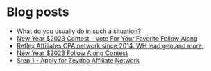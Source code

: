 # Blog posts
<!-- BLOG-POST-LIST:START -->
- [What do you usually do in such a situation?](https://afflift.com/f/threads/what-do-you-usually-do-in-such-a-situation.10334/)
- [New Year $2023 Contest - Vote For Your Favorite Follow Along](https://afflift.com/f/threads/new-year-2023-contest-vote-for-your-favorite-follow-along.10333/)
- [Reflex Affiliates CPA network since 2014. WH lead gen and more.](https://afflift.com/f/threads/reflex-affiliates-cpa-network-since-2014-wh-lead-gen-and-more.7190/)
- [New Year $2023 Follow Along Contest](https://afflift.com/f/threads/new-year-2023-follow-along-contest.10177/)
- [Step 1 - Apply for Zeydoo Affiliate Network](https://afflift.com/f/threads/step-1-apply-for-zeydoo-affiliate-network.7472/)
<!-- BLOG-POST-LIST:END -->
